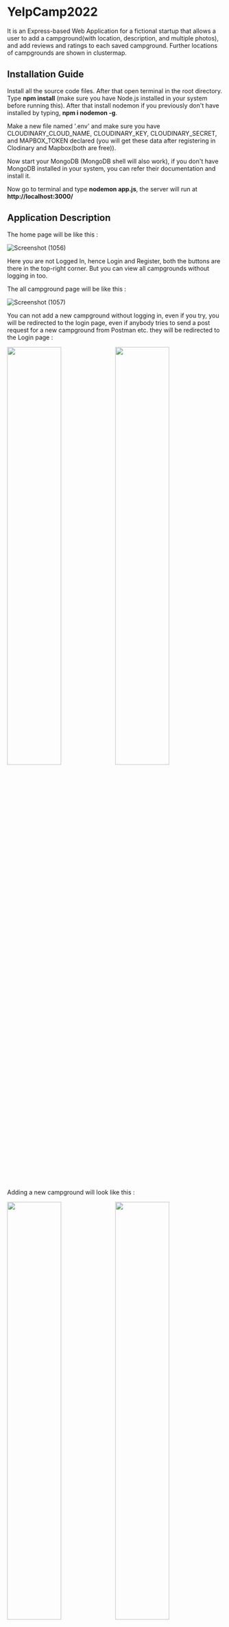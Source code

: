 <h1>YelpCamp2022</h1>

It is an Express-based Web Application for a fictional startup that allows a user to add a campground(with location, description, and multiple photos), and add reviews and ratings to each saved campground. Further locations of campgrounds are shown in clustermap.


<h2>Installation Guide</h2>

Install all the source code files. After that open terminal in the root directory. Type <b>npm install</b> (make sure you have Node.js installed in your system before running this). After that install nodemon if you previously don't have installed by typing, <b>npm i nodemon -g</b>.

Make a new file named '.env' and make sure you have CLOUDINARY_CLOUD_NAME, CLOUDINARY_KEY, CLOUDINARY_SECRET, and MAPBOX_TOKEN declared (you will get these data after registering in Clodinary and Mapbox(both are free)).

Now start your MongoDB (MongoDB shell will also work), if you don't have MongoDB installed in your system, you can refer their documentation and install it.

Now go to terminal and type <b>nodemon app.js</b>, the server will run at <b>http://localhost:3000/</b>

<h2>Application Description</h2>

The home page will be like this :

![Screenshot (1056)](https://user-images.githubusercontent.com/83572390/177760617-65489820-3c8f-43c9-87a8-196a7e268ad5.png)


Here you are not Logged In, hence Login and Register, both the buttons are there in the top-right corner. But you can view all campgrounds without logging in too.

The all campground page will be like this :


![Screenshot (1057)](https://user-images.githubusercontent.com/83572390/177761467-9fe2baba-9494-41d8-a5f0-0c434cf7a173.png)


You can not add a new campground without logging in, even if you try, you will be redirected to the login page, even if anybody tries to send a post request for a new campground from Postman etc. they will be redirected to the Login page :


  <img src="https://user-images.githubusercontent.com/83572390/177762013-b98e31de-bc3b-46b3-883c-96e0ca526bf4.png" width="50%"><img src="https://user-images.githubusercontent.com/83572390/177818147-2a024c03-19e2-47f8-8266-4d98b7dadb94.png" width="50%">
  
  
Adding a new campground will look like this :

<img src="https://user-images.githubusercontent.com/83572390/177927000-500fcfd2-23e7-445c-b3cd-6d0bc00d6462.png" width="50%"><img src="https://user-images.githubusercontent.com/83572390/177927257-c58c3fc5-679c-49cd-b46c-a1ff7241f959.png" width="50%">


Adding a review in any existing campground will look like this :

<img src="https://user-images.githubusercontent.com/83572390/177927783-ca495df3-308b-4d91-92f3-c93cfce9a700.png" width="50%"><img src="https://user-images.githubusercontent.com/83572390/177928237-3c3ef35f-4b13-4a42-880d-3e8e91431597.png" width="50%">

You will not be able to see the edit and delete button in the campground if you are not the owner of the campground. The same is for the delete button in reviews too.


<h2>Conclusion</h2>

Thank you for visiting my project. If there is any issue, feel free to contact me @ <b>sohamroy976@gmail.com</b>

